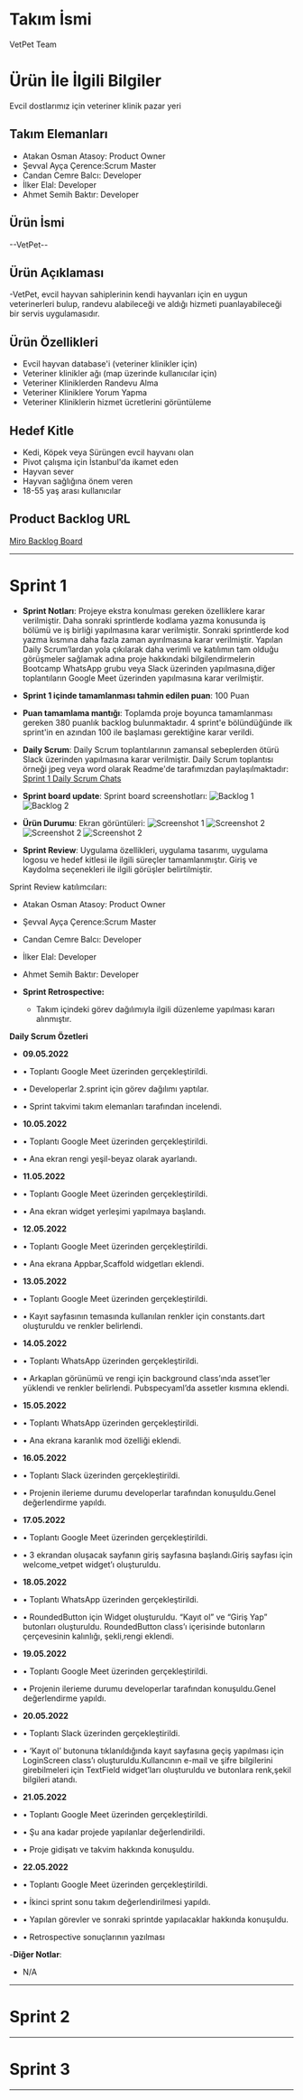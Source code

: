 # **Takım İsmi**

VetPet Team

# Ürün İle İlgili Bilgiler

Evcil dostlarımız için veteriner klinik pazar yeri

## Takım Elemanları

- Atakan Osman Atasoy: Product Owner
- Şevval Ayça Çerence:Scrum Master 
- Candan Cemre Balcı: Developer
- İlker Elal: Developer
- Ahmet Semih Baktır: Developer

## Ürün İsmi

--VetPet--

## Ürün Açıklaması

-VetPet, evcil hayvan sahiplerinin kendi hayvanları için en uygun veterinerleri bulup, randevu alabileceği ve aldığı hizmeti puanlayabileceği bir servis uygulamasıdır.

## Ürün Özellikleri

- Evcil hayvan database'i (veteriner klinikler için)
- Veteriner klinikler ağı (map üzerinde kullanıcılar için)
- Veteriner Kliniklerden Randevu Alma
- Veteriner Kliniklere Yorum Yapma
- Veteriner Kliniklerin hizmet ücretlerini görüntüleme

## Hedef Kitle

- Kedi, Köpek veya Sürüngen evcil hayvanı olan
- Pivot çalışma için İstanbul'da ikamet eden
- Hayvan sever
- Hayvan sağlığına önem veren
- 18-55 yaş arası kullanıcılar

## Product Backlog URL

[Miro Backlog Board](https://miro.com/app/board/uXjVO3Kmyzs=/)

---

# Sprint 1

- **Sprint Notları**: Projeye ekstra konulması gereken özelliklere karar verilmiştir. Daha sonraki sprintlerde kodlama yazma konusunda iş bölümü ve iş birliği yapılmasına karar verilmiştir. Sonraki sprintlerde kod yazma kısmına daha fazla zaman ayırılmasına karar verilmiştir. Yapılan Daily Scrum’lardan yola çıkılarak daha verimli ve katılımın tam olduğu görüşmeler sağlamak adına proje hakkındaki bilgilendirmelerin Bootcamp WhatsApp grubu veya Slack üzerinden yapılmasına,diğer toplantıların Google Meet üzerinden yapılmasına karar verilmiştir. 

- **Sprint 1 içinde tamamlanması tahmin edilen puan**: 100 Puan

- **Puan tamamlama mantığı**: Toplamda proje boyunca tamamlanması gereken 380 puanlık backlog bulunmaktadır. 4 sprint'e bölündüğünde ilk sprint'in en azından 100 ile başlaması gerektiğine karar verildi.


- **Daily Scrum**: Daily Scrum toplantılarının zamansal sebeplerden ötürü Slack üzerinden yapılmasına karar verilmiştir. Daily Scrum toplantısı örneği jpeg veya word olarak Readme'de tarafımızdan paylaşılmaktadır: [Sprint 1 Daily Scrum Chats](https://github.com/AcademyBootcamp/VetPet/blob/main/ProductManagement/Bootcamp%20Daily%20Scrum.docx?raw=true)

- **Sprint board update**: Sprint board screenshotları: 
![Backlog 1](https://github.com/AcademyBootcamp/VetPet/blob/main/ProductManagement/backlog1.PNG) 
![Backlog 2](https://github.com/AcademyBootcamp/VetPet/blob/main/ProductManagement/burndown%20sprint1.PNG) 

- **Ürün Durumu**: Ekran görüntüleri:
  ![Screenshot 1](https://github.com/AcademyBootcamp/VetPet/blob/main/ProductManagement/01.png?raw=true)
  ![Screenshot 2](https://github.com/AcademyBootcamp/VetPet/blob/main/ProductManagement/02.png?raw=true)
  ![Screenshot 2](https://github.com/AcademyBootcamp/VetPet/blob/main/ProductManagement/03.png?raw=true)
  ![Screenshot 2](https://github.com/AcademyBootcamp/VetPet/blob/main/ProductManagement/04.png?raw=true)

- **Sprint Review**: 
Uygulama özellikleri, uygulama tasarımı, uygulama logosu ve hedef kitlesi ile ilgili süreçler tamamlanmıştır. Giriş ve Kaydolma seçenekleri ile ilgili görüşler belirtilmiştir. 

Sprint Review katılımcıları: 
- Atakan Osman Atasoy: Product Owner
- Şevval Ayça Çerence:Scrum Master 
- Candan Cemre Balcı: Developer
- İlker Elal: Developer
- Ahmet Semih Baktır: Developer

- **Sprint Retrospective:**
  - Takım içindeki görev dağılımıyla ilgili düzenleme yapılması kararı alınmıştır.

 **Daily Scrum Özetleri**

- **09.05.2022**
- • Toplantı Google Meet üzerinden gerçekleştirildi.
- • Developerlar 2.sprint için görev dağılımı yaptılar.
- • Sprint takvimi takım elemanları tarafından incelendi.

- **10.05.2022**
- • Toplantı Google Meet üzerinden gerçekleştirildi.
- • Ana ekran rengi yeşil-beyaz olarak ayarlandı.

- **11.05.2022**
- • Toplantı Google Meet üzerinden gerçekleştirildi.
- • Ana ekran widget yerleşimi yapılmaya başlandı.

- **12.05.2022**
- • Toplantı Google Meet üzerinden gerçekleştirildi.
- • Ana ekrana Appbar,Scaffold widgetları eklendi.

- **13.05.2022**
- • Toplantı Google Meet üzerinden gerçekleştirildi.
- • Kayıt sayfasının temasında kullanılan renkler için constants.dart oluşturuldu ve renkler belirlendi.

- **14.05.2022**
- • Toplantı WhatsApp üzerinden gerçekleştirildi.
- • Arkaplan görünümü ve rengi için background class’ında asset’ler yüklendi ve renkler belirlendi. Pubspecyaml’da assetler kısmına eklendi.

- **15.05.2022**
- • Toplantı WhatsApp üzerinden gerçekleştirildi.
- • Ana ekrana karanlık mod özelliği eklendi.

- **16.05.2022**
- • Toplantı Slack üzerinden gerçekleştirildi.
- • Projenin ilerieme durumu developerlar tarafından konuşuldu.Genel değerlendirme yapıldı.

- **17.05.2022**
- • Toplantı Google Meet üzerinden gerçekleştirildi.
- • 3 ekrandan oluşacak sayfanın giriş sayfasına başlandı.Giriş sayfası için welcome_vetpet widget’ı oluşturuldu.

- **18.05.2022**
- • Toplantı WhatsApp üzerinden gerçekleştirildi.
- • RoundedButton için Widget oluşturuldu. “Kayıt ol” ve “Giriş Yap” butonları oluşturuldu. RoundedButton class’ı içerisinde butonların çerçevesinin kalınlığı, şekli,rengi eklendi.

- **19.05.2022**
- • Toplantı Google Meet üzerinden gerçekleştirildi.
- • Projenin ilerieme durumu developerlar tarafından konuşuldu.Genel değerlendirme yapıldı.

- **20.05.2022**
- • Toplantı Slack üzerinden gerçekleştirildi.
- • ‘Kayıt ol’ butonuna tıklanıldığında kayıt sayfasına geçiş yapılması için LoginScreen class’ı oluşturuldu.Kullancının e-mail ve şifre bilgilerini girebilmeleri için TextField widget’ları oluşturuldu ve butonlara renk,şekil bilgileri atandı.

- **21.05.2022**
- • Toplantı Google Meet üzerinden gerçekleştirildi.
- • Şu ana kadar projede yapılanlar değerlendirildi.
- • Proje gidişatı  ve takvim hakkında konuşuldu.

- **22.05.2022**
- • Toplantı Google Meet üzerinden gerçekleştirildi.
- • İkinci sprint sonu takım değerlendirilmesi yapıldı.
- • Yapılan görevler ve sonraki sprintde yapılacaklar hakkında konuşuldu.
- • Retrospective sonuçlarının yazılması



-**Diğer Notlar**:
- N/A

---

# Sprint 2


---

# Sprint 3

---
